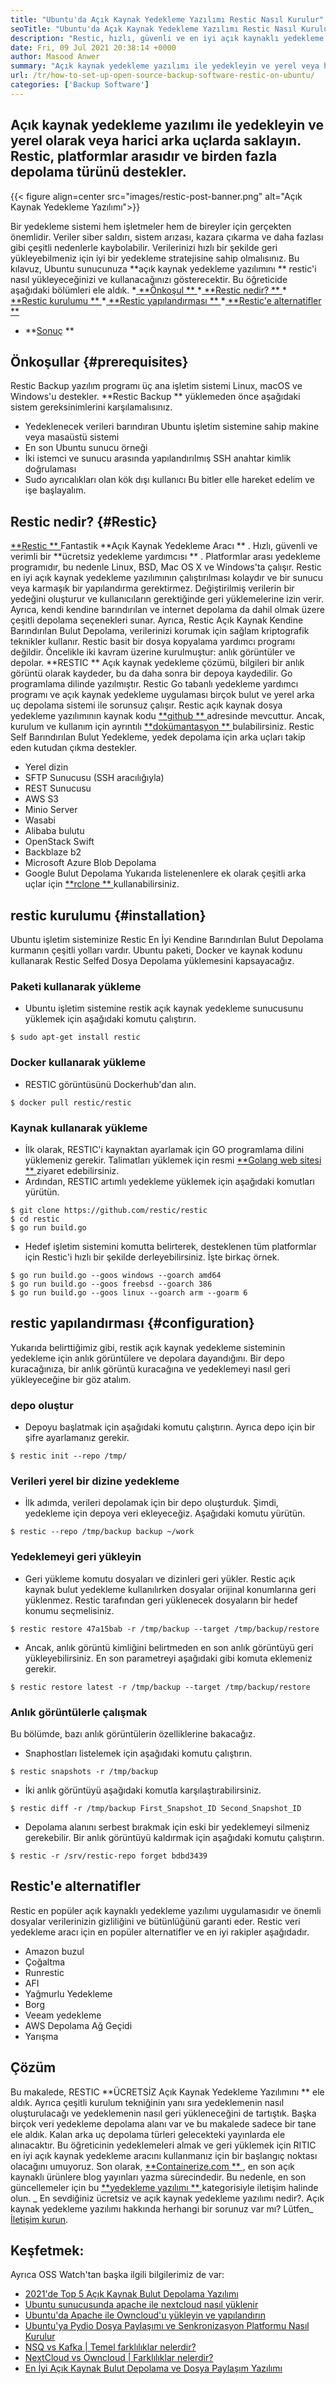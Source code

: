 ```yaml
---
title: "Ubuntu'da Açık Kaynak Yedekleme Yazılımı Restic Nasıl Kurulur" 
seoTitle: "Ubuntu'da Açık Kaynak Yedekleme Yazılımı Restic Nasıl Kurulur" 
description: "Restic, hızlı, güvenli ve en iyi açık kaynaklı yedekleme yazılımlarından biridir. AWS S3, Microsoft Azure, Google Cloud ve diğer arka uç seçeneklerini destekler." 
date: Fri, 09 Jul 2021 20:38:14 +0000
author: Masood Anwer
summary: "Açık kaynak yedekleme yazılımı ile yedekleyin ve yerel veya harici arka uçlarda saklayın. Restic, platformlar arasıdır ve birden fazla depolama türünü destekler." 
url: /tr/how-to-set-up-open-source-backup-software-restic-on-ubuntu/
categories: ['Backup Software']
---
```


## Açık kaynak yedekleme yazılımı ile yedekleyin ve yerel olarak veya harici arka uçlarda saklayın. Restic, platformlar arasıdır ve birden fazla depolama türünü destekler.

{{< figure align=center src="images/restic-post-banner.png" alt="Açık Kaynak Yedekleme Yazılımı">}}

Bir yedekleme sistemi hem işletmeler hem de bireyler için gerçekten önemlidir. Veriler siber saldırı, sistem arızası, kazara çıkarma ve daha fazlası gibi çeşitli nedenlerle kaybolabilir. Verilerinizi hızlı bir şekilde geri yükleyebilmeniz için iyi bir yedekleme stratejisine sahip olmalısınız. Bu kılavuz, Ubuntu sunucunuza  **açık kaynak yedekleme yazılımını **  restic'i nasıl yükleyeceğinizi ve kullanacağınızı gösterecektir.
Bu öğreticide aşağıdaki bölümleri ele aldık.
  *[ **Önkoşul ** ][1]
  *[ **Restic nedir? ** ][2]
  *[ **Restic kurulumu ** ][3]
  *[ **Restic yapılandırması ** ][4]
  *[ **Restic'e alternatifler ** ][5]
  * **[Sonuç][6] ** 

## Önkoşullar   {#prerequisites}
Restic Backup yazılım programı üç ana işletim sistemi Linux, macOS ve Windows'u destekler.  **Restic Backup **  yüklemeden önce aşağıdaki sistem gereksinimlerini karşılamalısınız.
  * Yedeklenecek verileri barındıran Ubuntu işletim sistemine sahip makine veya masaüstü sistemi
  * En son Ubuntu sunucu örneği
  * İki istemci ve sunucu arasında yapılandırılmış SSH anahtar kimlik doğrulaması
  * Sudo ayrıcalıkları olan kök dışı kullanıcı
Bu bitler elle hareket edelim ve işe başlayalım.

## Restic nedir?   {#Restic}
[ **Restic ** ][7] Fantastik  **Açık Kaynak Yedekleme Aracı ** . Hızlı, güvenli ve verimli bir  **ücretsiz yedekleme yardımcısı ** . Platformlar arası yedekleme programıdır, bu nedenle Linux, BSD, Mac OS X ve Windows'ta çalışır. Restic en iyi açık kaynak yedekleme yazılımının çalıştırılması kolaydır ve bir sunucu veya karmaşık bir yapılandırma gerektirmez. Değiştirilmiş verilerin bir yedeğini oluşturur ve kullanıcıların gerektiğinde geri yüklemelerine izin verir. Ayrıca, kendi kendine barındırılan ve internet depolama da dahil olmak üzere çeşitli depolama seçenekleri sunar. Ayrıca, Restic Açık Kaynak Kendine Barındırılan Bulut Depolama, verilerinizi korumak için sağlam kriptografik teknikler kullanır.
Restic basit bir dosya kopyalama yardımcı programı değildir. Öncelikle iki kavram üzerine kurulmuştur: anlık görüntüler ve depolar.  **RESTIC **  Açık kaynak yedekleme çözümü, bilgileri bir anlık görüntü olarak kaydeder, bu da daha sonra bir depoya kaydedilir. Go programlama dilinde yazılmıştır. Restic Go tabanlı yedekleme yardımcı programı ve açık kaynak yedekleme uygulaması birçok bulut ve yerel arka uç depolama sistemi ile sorunsuz çalışır. Restic açık kaynak dosya yedekleme yazılımının kaynak kodu [ **github ** ][8] adresinde mevcuttur. Ancak, kurulum ve kullanım için ayrıntılı [ **dokümantasyon ** ][9] bulabilirsiniz.
Restic Self Barındırılan Bulut Yedekleme, yedek depolama için arka uçları takip eden kutudan çıkma destekler.
  * Yerel dizin
  * SFTP Sunucusu (SSH aracılığıyla)
  * REST Sunucusu
  * AWS S3
  * Minio Server
  * Wasabi
  * Alibaba bulutu
  * OpenStack Swift
  * Backblaze b2
  * Microsoft Azure Blob Depolama
  * Google Bulut Depolama
Yukarıda listelenenlere ek olarak çeşitli arka uçlar için [ **rclone ** ][10] kullanabilirsiniz.

## restic kurulumu   {#installation}
Ubuntu işletim sisteminize Restic En İyi Kendine Barındırılan Bulut Depolama kurmanın çeşitli yolları vardır. Ubuntu paketi, Docker ve kaynak kodunu kullanarak Restic Selfed Dosya Depolama yüklemesini kapsayacağız.

### Paketi kullanarak yükleme
  * Ubuntu işletim sistemine restik açık kaynak yedekleme sunucusunu yüklemek için aşağıdaki komutu çalıştırın.
```
$ sudo apt-get install restic
```

### Docker kullanarak yükleme
  * RESTIC görüntüsünü Dockerhub'dan alın.
```
$ docker pull restic/restic
```

### Kaynak kullanarak yükleme
  * İlk olarak, RESTIC'i kaynaktan ayarlamak için GO programlama dilini yüklemeniz gerekir. Talimatları yüklemek için resmi [ **Golang web sitesi ** ][11] ziyaret edebilirsiniz.
  * Ardından, RESTIC artımlı yedekleme yüklemek için aşağıdaki komutları yürütün.
```
$ git clone https://github.com/restic/restic
$ cd restic
$ go run build.go
```
  * Hedef işletim sistemini komutta belirterek, desteklenen tüm platformlar için Restic'i hızlı bir şekilde derleyebilirsiniz. İşte birkaç örnek.
```
$ go run build.go --goos windows --goarch amd64
$ go run build.go --goos freebsd --goarch 386
$ go run build.go --goos linux --goarch arm --goarm 6
```

## restic yapılandırması   {#configuration}
Yukarıda belirttiğimiz gibi, restik açık kaynak yedekleme sisteminin yedekleme için anlık görüntülere ve depolara dayandığını. Bir depo kuracağınıza, bir anlık görüntü kuracağına ve yedeklemeyi nasıl geri yükleyeceğine bir göz atalım.

### depo oluştur
  * Depoyu başlatmak için aşağıdaki komutu çalıştırın. Ayrıca depo için bir şifre ayarlamanız gerekir.
```
$ restic init --repo /tmp/
```

### Verileri yerel bir dizine yedekleme
  * İlk adımda, verileri depolamak için bir depo oluşturduk. Şimdi, yedekleme için depoya veri ekleyeceğiz. Aşağıdaki komutu yürütün.
```
$ restic --repo /tmp/backup backup ~/work
```

### Yedeklemeyi geri yükleyin
  * Geri yükleme komutu dosyaları ve dizinleri geri yükler. Restic açık kaynak bulut yedekleme kullanılırken dosyalar orijinal konumlarına geri yüklenmez. Restic tarafından geri yüklenecek dosyaların bir hedef konumu seçmelisiniz.
```
$ restic restore 47a15bab -r /tmp/backup --target /tmp/backup/restore
```
  * Ancak, anlık görüntü kimliğini belirtmeden en son anlık görüntüyü geri yükleyebilirsiniz. En son parametreyi aşağıdaki gibi komuta eklemeniz gerekir.
```
$ restic restore latest -r /tmp/backup --target /tmp/backup/restore
```

### Anlık görüntülerle çalışmak
Bu bölümde, bazı anlık görüntülerin özelliklerine bakacağız.
  * Snaphostları listelemek için aşağıdaki komutu çalıştırın.
```
$ restic snapshots -r /tmp/backup
```
  * İki anlık görüntüyü aşağıdaki komutla karşılaştırabilirsiniz.
```
$ restic diff -r /tmp/backup First_Snapshot_ID Second_Snapshot_ID
```
  * Depolama alanını serbest bırakmak için eski bir yedeklemeyi silmeniz gerekebilir. Bir anlık görüntüyü kaldırmak için aşağıdaki komutu çalıştırın.
```
$ restic -r /srv/restic-repo forget bdbd3439
```

## Restic'e alternatifler
Restic en popüler açık kaynaklı yedekleme yazılımı uygulamasıdır ve önemli dosyalar verilerinizin gizliliğini ve bütünlüğünü garanti eder. Restic veri yedekleme aracı için en popüler alternatifler ve en iyi rakipler aşağıdadır.
  * Amazon buzul
  * Çoğaltma
  * Runrestic
  * AFI
  * Yağmurlu Yedekleme
  * Borg
  * Veeam yedekleme
  * AWS Depolama Ağ Geçidi
  * Yarışma

## Çözüm
Bu makalede, RESTIC  **ÜCRETSİZ Açık Kaynak Yedekleme Yazılımını **  ele aldık. Ayrıca çeşitli kurulum tekniğinin yanı sıra yedeklemenin nasıl oluşturulacağı ve yedeklemenin nasıl geri yükleneceğini de tartıştık. Başka birçok veri yedekleme depolama alanı var ve bu makalede sadece bir tane ele aldık. Kalan arka uç depolama türleri gelecekteki yayınlarda ele alınacaktır. Bu öğreticinin yedeklemeleri almak ve geri yüklemek için RITIC en iyi açık kaynak yedekleme aracını kullanmanız için bir başlangıç ​​noktası olacağını umuyoruz.
Son olarak, [ **Containerize.com ** ][12], en son açık kaynaklı ürünlere blog yayınları yazma sürecindedir. Bu nedenle, en son güncellemeler için bu [ **yedekleme yazılımı ** ][13] kategorisiyle iletişim halinde olun.
_ En sevdiğiniz ücretsiz ve açık kaynak yedekleme yazılımı nedir?. Açık kaynak yedekleme yazılımı hakkında herhangi bir sorunuz var mı? Lütfen_ [İletişim kurun][14].

## Keşfetmek:
Ayrıca OSS Watch'tan başka ilgili bilgilerimiz de var:
  * [2021'de Top 5 Açık Kaynak Bulut Depolama Yazılımı][15]
  * [Ubuntu sunucusunda apache ile nextcloud nasıl yüklenir][16]
  * [Ubuntu'da Apache ile Owncloud'u yükleyin ve yapılandırın][17]
  * [Ubuntu'ya Pydio Dosya Paylaşımı ve Senkronizasyon Platformu Nasıl Kurulur][18]
  * [NSQ vs Kafka | Temel farklılıklar nelerdir?][19]
  * [NextCloud vs Owncloud | Farklılıklar nelerdir?][20]
  * [En İyi Açık Kaynak Bulut Depolama ve Dosya Paylaşım Yazılımı][21]

  
[1]: #Prerequisites
[2]: #Restic
[3]: #Installation
[4]: #Configuration
[5]: #Alternativestorestic
[6]: #Conclusion
[7]: https://restic.net/
[8]: https://github.com/restic/restic
[9]: https://restic.readthedocs.io/
[10]: https://rclone.org/
[11]: https://golang.org/doc/install
[12]: https://containerize.com
[13]: https://blog.containerize.com/category/backup-software/
[14]: mailto:yasir.saeed@aspose.com
[15]: https://blog.containerize.com/backup-and-sync-software/top-5-open-source-cloud-storage-software-in-2021/
[16]: https://blog.containerize.com/backup-and-sync-software/how-to-install-nextcloud-with-apache-on-ubuntu-server/
[17]: https://blog.containerize.com/backup-and-sync-software/how-to-install-and-configure-owncloud-with-apache-on-ubuntu/
[18]: https://blog.containerize.com/backup-and-sync-software/how-to-install-pydio-file-sharing-and-sync-platform-on-ubuntu/
[19]: https://blog.containerize.com/backup-and-sync-software/nsq-vs-kafka-what-are-the-key-differences/
[20]: https://blog.containerize.com/backup-and-sync-software/nextcloud-vs-owncloud-what-are-the-differences/
[21]: https://products.containerize.com/backup-and-sync/
